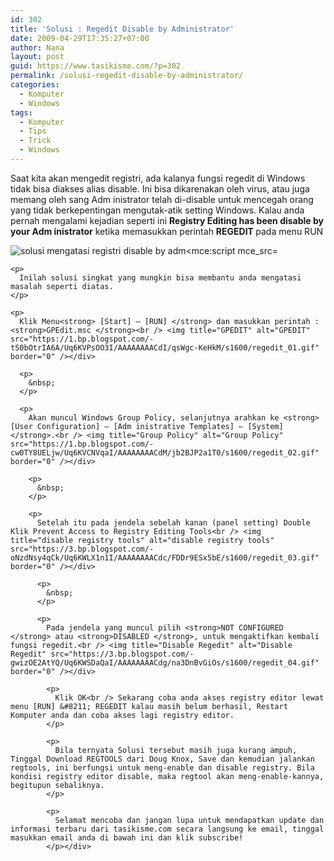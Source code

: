 ```yaml
---
id: 302
title: 'Solusi : Regedit Disable by Administrator'
date: 2009-04-29T17:35:27+07:00
author: Nana
layout: post
guid: https://www.tasikisme.com/?p=302
permalink: /solusi-regedit-disable-by-administrator/
categories:
  - Komputer
  - Windows
tags:
  - Komputer
  - Tips
  - Trick
  - Windows
---
```

<div>
  Saat kita akan mengedit registri, ada kalanya fungsi regedit di Windows tidak bisa diakses alias disable. Ini bisa dikarenakan oleh virus, atau juga memang oleh sang Adm inistrator telah di-disable untuk mencegah orang yang tidak berkepentingan mengutak-atik setting Windows. Kalau anda pernah mengalami kejadian seperti ini <strong>Registry Editing has been disable by your Adm inistrator</strong> ketika memasukkan perintah <strong>REGEDIT </strong>pada menu RUN</p> 
  
  <p>
    <img alt="solusi mengatasi registri disable by adm<mce:script mce_src=" src="https://1.bp.blogspot.com/-3FvXIr1vGns/Uq6KUy8wOmI/AAAAAAAACdE/R29jNRaHwGI/s1600/regedit_00.gif" border="0" /></div> 
    
    <p>
      Inilah solusi singkat yang mungkin bisa membantu anda mengatasi masalah seperti diatas.
    </p>
    
    <p>
      Klik Menu<strong> [Start] – [RUN] </strong> dan masukkan perintah : <strong>GPEdit.msc </strong><br /> <img title="GPEDIT" alt="GPEDIT" src="https://1.bp.blogspot.com/-tS0bOtrIA6A/Uq6KVPsOO3I/AAAAAAAACdI/qsWgc-KeHkM/s1600/regedit_01.gif" border="0" /></div> 
      
      <p>
        &nbsp;
      </p>
      
      <p>
        Akan muncul Windows Group Policy, selanjutnya arahkan ke <strong>[User Configuration] – [Adm inistrative Templates] – [System] </strong>.<br /> <img title="Group Policy" alt="Group Policy" src="https://1.bp.blogspot.com/-cw0TY8UELjw/Uq6KVCNVqaI/AAAAAAAACdM/jb2BJP2a1T0/s1600/regedit_02.gif" border="0" /></div> 
        
        <p>
          &nbsp;
        </p>
        
        <p>
          Setelah itu pada jendela sebelah kanan (panel setting) Double Klik Prevent Access to Registry Editing Tools<br /> <img title="disable registry tools" alt="disable registry tools" src="https://3.bp.blogspot.com/-oNzdNsy4qCk/Uq6KWLX1n1I/AAAAAAAACdc/FDDr9ESx5bE/s1600/regedit_03.gif" border="0" /></div> 
          
          <p>
            &nbsp;
          </p>
          
          <p>
            Pada jendela yang muncul pilih <strong>NOT CONFIGURED </strong> atau <strong>DISABLED </strong>, untuk mengaktifkan kembali fungsi regedit.<br /> <img title="Disable Regedit" alt="Disable Regedit" src="https://3.bp.blogspot.com/-gwizOE2AtYQ/Uq6KWSDaQaI/AAAAAAAACdg/na3DnBvGiOs/s1600/regedit_04.gif" border="0" /></div> 
            
            <p>
              Klik OK<br /> Sekarang coba anda akses registry editor lewat menu [RUN] &#8211; REGEDIT kalau masih belum berhasil, Restart Komputer anda dan coba akses lagi registry editor.
            </p>
            
            <p>
              Bila ternyata Solusi tersebut masih juga kurang ampuh, Tinggal Download REGTOOLS dari Doug Knox, Save dan kemudian jalankan regtools, ini berfungsi untuk meng-enable dan disable registry. Bila kondisi registry editor disable, maka regtool akan meng-enable-kannya, begitupun sebaliknya.
            </p>
            
            <p>
              Selamat mencoba dan jangan lupa untuk mendapatkan update dan informasi terbaru dari tasikisme.com secara langsung ke email, tinggal masukkan email anda di bawah ini dan klik subscribe!
            </p></div>